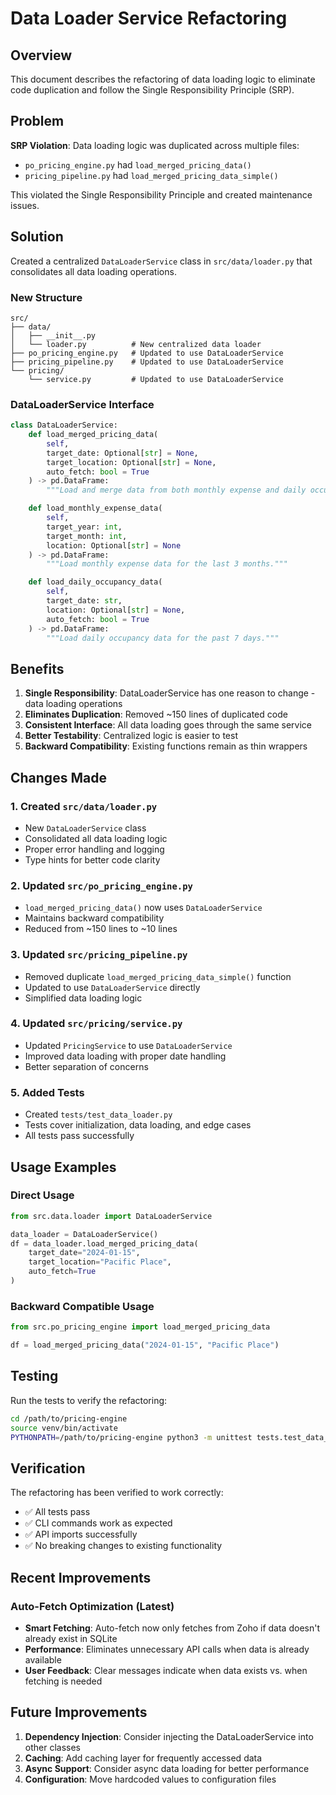 # Data Loader Service Refactoring

## Overview

This document describes the refactoring of data loading logic to eliminate code duplication and follow the Single Responsibility Principle (SRP).

## Problem

**SRP Violation**: Data loading logic was duplicated across multiple files:
- `po_pricing_engine.py` had `load_merged_pricing_data()`
- `pricing_pipeline.py` had `load_merged_pricing_data_simple()`

This violated the Single Responsibility Principle and created maintenance issues.

## Solution

Created a centralized `DataLoaderService` class in `src/data/loader.py` that consolidates all data loading operations.

### New Structure

```
src/
├── data/
│   ├── __init__.py
│   └── loader.py          # New centralized data loader
├── po_pricing_engine.py   # Updated to use DataLoaderService
├── pricing_pipeline.py    # Updated to use DataLoaderService
└── pricing/
    └── service.py         # Updated to use DataLoaderService
```

### DataLoaderService Interface

```python
class DataLoaderService:
    def load_merged_pricing_data(
        self,
        target_date: Optional[str] = None,
        target_location: Optional[str] = None,
        auto_fetch: bool = True
    ) -> pd.DataFrame:
        """Load and merge data from both monthly expense and daily occupancy data."""

    def load_monthly_expense_data(
        self,
        target_year: int,
        target_month: int,
        location: Optional[str] = None
    ) -> pd.DataFrame:
        """Load monthly expense data for the last 3 months."""

    def load_daily_occupancy_data(
        self,
        target_date: str,
        location: Optional[str] = None,
        auto_fetch: bool = True
    ) -> pd.DataFrame:
        """Load daily occupancy data for the past 7 days."""
```

## Benefits

1. **Single Responsibility**: DataLoaderService has one reason to change - data loading operations
2. **Eliminates Duplication**: Removed ~150 lines of duplicated code
3. **Consistent Interface**: All data loading goes through the same service
4. **Better Testability**: Centralized logic is easier to test
5. **Backward Compatibility**: Existing functions remain as thin wrappers

## Changes Made

### 1. Created `src/data/loader.py`
- New `DataLoaderService` class
- Consolidated all data loading logic
- Proper error handling and logging
- Type hints for better code clarity

### 2. Updated `src/po_pricing_engine.py`
- `load_merged_pricing_data()` now uses `DataLoaderService`
- Maintains backward compatibility
- Reduced from ~150 lines to ~10 lines

### 3. Updated `src/pricing_pipeline.py`
- Removed duplicate `load_merged_pricing_data_simple()` function
- Updated to use `DataLoaderService` directly
- Simplified data loading logic

### 4. Updated `src/pricing/service.py`
- Updated `PricingService` to use `DataLoaderService`
- Improved data loading with proper date handling
- Better separation of concerns

### 5. Added Tests
- Created `tests/test_data_loader.py`
- Tests cover initialization, data loading, and edge cases
- All tests pass successfully

## Usage Examples

### Direct Usage
```python
from src.data.loader import DataLoaderService

data_loader = DataLoaderService()
df = data_loader.load_merged_pricing_data(
    target_date="2024-01-15",
    target_location="Pacific Place",
    auto_fetch=True
)
```

### Backward Compatible Usage
```python
from src.po_pricing_engine import load_merged_pricing_data

df = load_merged_pricing_data("2024-01-15", "Pacific Place")
```

## Testing

Run the tests to verify the refactoring:
```bash
cd /path/to/pricing-engine
source venv/bin/activate
PYTHONPATH=/path/to/pricing-engine python3 -m unittest tests.test_data_loader -v
```

## Verification

The refactoring has been verified to work correctly:
- ✅ All tests pass
- ✅ CLI commands work as expected
- ✅ API imports successfully
- ✅ No breaking changes to existing functionality

## Recent Improvements

### Auto-Fetch Optimization (Latest)
- **Smart Fetching**: Auto-fetch now only fetches from Zoho if data doesn't already exist in SQLite
- **Performance**: Eliminates unnecessary API calls when data is already available
- **User Feedback**: Clear messages indicate when data exists vs. when fetching is needed

## Future Improvements

1. **Dependency Injection**: Consider injecting the DataLoaderService into other classes
2. **Caching**: Add caching layer for frequently accessed data
3. **Async Support**: Consider async data loading for better performance
4. **Configuration**: Move hardcoded values to configuration files